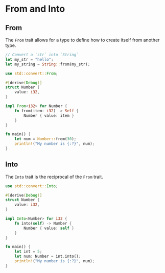 # From and Into

<!-- From {{{-->
## From

The `From` trait allows for a type to define how to create itself
from another type.

```rs
// Convert a `str` into `String`
let my_str = "hello";
let my_string = String::from(my_str);
```

```rs
use std::convert::From;

#[derive(Debug)]
struct Number {
    value: i32,
}

impl From<i32> for Number {
    fn from(item: i32) -> Self {
        Number { value: item }
    }
}

fn main() {
    let num = Number::from(30);
    println!("My number is {:?}", num);
}
```
<!--}}}-->

<!-- Into {{{-->
## Into

The `Into` trait is the reciprocal of the `From` trait.

```rs
use std::convert::Into;

#[derive(Debug)]
struct Number {
    value: i32,
}

impl Into<Number> for i32 {
    fn into(self) -> Number {
        Number { value: self }
    }
}

fn main() {
    let int = 5;
    let num: Number = int.into();
    println!("My number is {:?}", num);
}
```
<!--}}}-->
